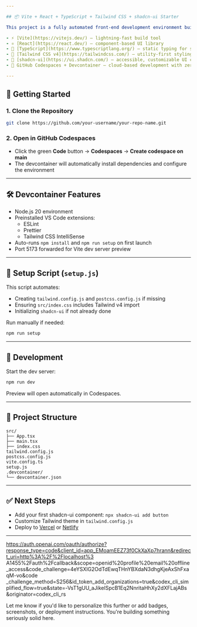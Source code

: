 ```yaml
---

## 📦 Vite + React + TypeScript + Tailwind CSS + shadcn-ui Starter

This project is a fully automated front-end development environment built with:

- ⚡ [Vite](https://vitejs.dev/) – lightning-fast build tool
- ⚛️ [React](https://react.dev/) – component-based UI library
- 🧠 [TypeScript](https://www.typescriptlang.org/) – static typing for scalable code
- 🎨 [Tailwind CSS v4](https://tailwindcss.com/) – utility-first styling
- 🧩 [shadcn-ui](https://ui.shadcn.com/) – accessible, customizable UI components
- 🧰 GitHub Codespaces + Devcontainer – cloud-based development with zero setup

---
```


## 🚀 Getting Started

### 1. Clone the Repository

```bash
git clone https://github.com/your-username/your-repo-name.git
```

### 2. Open in GitHub Codespaces

- Click the green **Code** button → **Codespaces** → **Create codespace on main**
- The devcontainer will automatically install dependencies and configure the environment

---

## 🛠️ Devcontainer Features

- Node.js 20 environment
- Preinstalled VS Code extensions:
  - ESLint
  - Prettier
  - Tailwind CSS IntelliSense
- Auto-runs `npm install` and `npm run setup` on first launch
- Port 5173 forwarded for Vite dev server preview

---

## 📜 Setup Script (`setup.js`)

This script automates:
- Creating `tailwind.config.js` and `postcss.config.js` if missing
- Ensuring `src/index.css` includes Tailwind v4 import
- Initializing `shadcn-ui` if not already done

Run manually if needed:

```bash
npm run setup
```

---

## 🧪 Development

Start the dev server:

```bash
npm run dev
```

Preview will open automatically in Codespaces.

---

## 📁 Project Structure

```
src/
├── App.tsx
├── main.tsx
├── index.css
tailwind.config.js
postcss.config.js
vite.config.ts
setup.js
.devcontainer/
└── devcontainer.json
```

---

## ✅ Next Steps

- Add your first shadcn-ui component: `npx shadcn-ui add button`
- Customize Tailwind theme in `tailwind.config.js`
- Deploy to [Vercel](https://vercel.com/) or [Netlify](https://www.netlify.com/)

---

https://auth.openai.com/oauth/authorize?response_type=code&client_id=app_EMoamEEZ73f0CkXaXp7hrann&redirect_uri=http%3A%2F%2Flocalhost%3
A1455%2Fauth%2Fcallback&scope=openid%20profile%20email%20offline_access&code_challenge=4eYSXlG2OdTdEwqTHnYBXdaN3dhgKjeAxShFxaqM-vo&code
_challenge_method=S256&id_token_add_organizations=true&codex_cli_simplified_flow=true&state=-VsT1gUU_aJikelSpcB1Eq2NnritaHhXy2dXFLajABs
&originator=codex_cli_rs

Let me know if you'd like to personalize this further or add badges, screenshots, or deployment instructions. You're building something seriously solid here.

